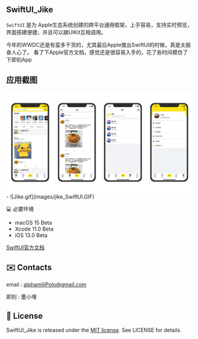 ## SwiftUI_Jike

`SwiftUI` 是为 Apple生态系统创建的跨平台通用框架，上手容易，支持实时预览，界面搭建便捷，并且可以跟UIKit互相调用。

今年的WWDC还是有蛮多干货的，尤其最后Apple推出SwiftUI的时候，真是太振奋人心了。
看了下Apple官方文档，感觉还是很容易入手的，花了些时间模仿了下即刻App

## 应用截图

<img src="images/section.png">
- ![Jike.gif](images/jike_SwiftUI.GIF)

💻 必要环境

- macOS 15 Beta
- Xcode 11.0 Beta
- iOS 13.0 Beta


[SwiftUI官方文档](https://developer.apple.com/tutorials/swiftui)

## ✉️ Contacts

email : alphamiliPolo@gmail.com

即刻 : 墨小埋


## 📄 License    

SwiftUI_Jike is released under the [MIT license](LICENSE). See LICENSE for details.
